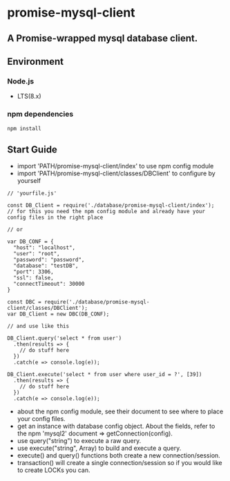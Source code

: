 # promise-mysql-client
A Promise-wrapped mysql database client.
---
## Environment

### Node.js
* LTS(8.x)

### npm dependencies
```
npm install
```

## Start Guide
* import 'PATH/promise-mysql-client/index' to use npm config module
* import 'PATH/promise-mysql-client/classes/DBClient' to configure by yourself
```
// 'yourfile.js'

const DB_Client = require('./database/promise-mysql-client/index');
// for this you need the npm config module and already have your config files in the right place

// or 

var DB_CONF = {
  "host": "localhost",
  "user": "root",
  "password": "password",
  "database": "testDB",
  "port": 3306,
  "ssl": false,
  "connectTimeout": 30000
}

const DBC = require('./database/promise-mysql-client/classes/DBClient');
var DB_Client = new DBC(DB_CONF);

// and use like this

DB_Client.query('select * from user')
  .then(results => {
    // do stuff here 
  })
  .catch(e => console.log(e));

DB_Client.execute('select * from user where user_id = ?', [39])
  .then(results => {
    // do stuff here 
  })
  .catch(e => console.log(e));

```
* about the npm config module, see their document to see where to place your config files.
* get an instance with database config object. About the fields, refer to the npm 'mysql2' document => getConnection(config).
* use query("string") to execute a raw query.
* use execute("string", Array) to build and execute a query.
* execute() and query() functions both create a new connection/session.
* transaction() will create a single connection/session so if you would like to create LOCKs you can.
